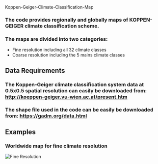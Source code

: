 Koppen-Geiger-Climate-Classification-Map

### The code provides regionally and globally maps of KOPPEN-GEIGER climate classification scheme.
### The maps are divided into two categories:
* Fine resolution including all 32 climate classes
* Coarse resolution including the 5 mains climate classes

## Data Requirements

### The Koppen-Geiger climate classification system data at 0.5x0.5 spatial resolution can easily be downloaded from: http://koeppen-geiger.vu-wien.ac.at/present.htm
### The shape file used in the code can be easily be downloaded from: https://gadm.org/data.html

## Examples
### Worldwide map for fine climate resolution

![Fine Resolution](.Examples/Fine_Resolution.png)
